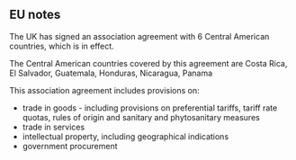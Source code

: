 ## EU notes

The UK has signed an association agreement with 6 Central American countries, which is in effect.

The Central American countries covered by this agreement are Costa Rica, El Salvador, Guatemala, Honduras, Nicaragua, Panama

This association agreement includes provisions on:

*   trade in goods - including provisions on preferential tariffs, tariff rate quotas, rules of origin and sanitary and phytosanitary measures
*   trade in services
*   intellectual property, including geographical indications
*   government procurement